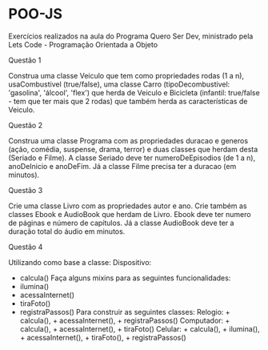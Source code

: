 # POO-JS

Exercícios realizados na aula do Programa Quero Ser Dev, ministrado pela Lets Code - Programação Orientada a Objeto 


Questão 1

Construa uma classe Veiculo que tem como propriedades rodas (1 a n), usaCombustivel (true/false),
uma classe Carro (tipoDecombustivel: 'gasolina', 'álcool', 'flex') que herda de Veiculo e
Bicicleta (infantil: true/false - tem que ter mais que 2 rodas) que também herda as características de Veiculo.

Questão 2

Construa uma classe Programa com as propriedades duracao e generos (ação, comédia, suspense, drama, terror) e duas classes que herdam desta (Seriado e Filme). A classe Seriado deve ter numeroDeEpisodios (de 1 a n), anoDeInicio e anoDeFim. Já a classe Filme precisa ter a duracao (em minutos).

Questão 3 

Crie uma classe Livro com as propriedades autor e ano. Crie também as classes Ebook e AudioBook que herdam de Livro. Ebook deve ter numero de páginas e número de capítulos. Já a classe AudioBook deve ter a duração total do áudio em minutos.


Questão 4 

Utilizando como base a classe:
  Dispositivo: 
  + calcula()
Faça alguns mixins para as seguintes funcionalidades:
  + ilumina()
  + acessaInternet()
  + tiraFoto()
  + registraPassos()
Para construir as seguintes classes:
  Relogio: + calcula(), + acessaInternet(), + registraPassos()
  Computador: + calcula(), + acessaInternet(), + tiraFoto()
  Celular: + calcula(), + ilumina(), + acessaInternet(), + tiraFoto(), + registraPassos()
